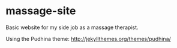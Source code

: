 # massage-site
Basic website for my side job as a massage therapist.

Using the Pudhina theme: http://jekyllthemes.org/themes/pudhina/
